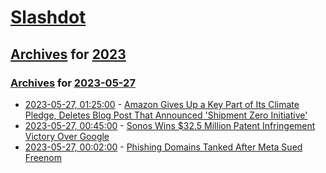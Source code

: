 # [Slashdot](../../../README.md)

## [Archives](../../index.md) for [2023](../index.md)

### [Archives](../../index.md) for [2023-05-27](index.md)

* [2023-05-27, 01:25:00](https://slashdot.org/story/23/05/26/2134238/amazon-gives-up-a-key-part-of-its-climate-pledge-deletes-blog-post-that-announced-shipment-zero-initiative?utm_source=rss1.0mainlinkanon&utm_medium=feed) - [Amazon Gives Up a Key Part of Its Climate Pledge, Deletes Blog Post That Announced 'Shipment Zero Initiative'](https://slashdot.org/story/23/05/26/2134238/amazon-gives-up-a-key-part-of-its-climate-pledge-deletes-blog-post-that-announced-shipment-zero-initiative?utm_source=rss1.0mainlinkanon&utm_medium=feed)
* [2023-05-27, 00:45:00](https://yro.slashdot.org/story/23/05/26/2126245/sonos-wins-325-million-patent-infringement-victory-over-google?utm_source=rss1.0mainlinkanon&utm_medium=feed) - [Sonos Wins $32.5 Million Patent Infringement Victory Over Google](https://yro.slashdot.org/story/23/05/26/2126245/sonos-wins-325-million-patent-infringement-victory-over-google?utm_source=rss1.0mainlinkanon&utm_medium=feed)
* [2023-05-27, 00:02:00](https://tech.slashdot.org/story/23/05/26/2121222/phishing-domains-tanked-after-meta-sued-freenom?utm_source=rss1.0mainlinkanon&utm_medium=feed) - [Phishing Domains Tanked After Meta Sued Freenom](https://tech.slashdot.org/story/23/05/26/2121222/phishing-domains-tanked-after-meta-sued-freenom?utm_source=rss1.0mainlinkanon&utm_medium=feed)
